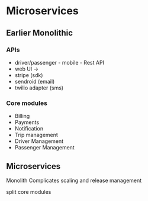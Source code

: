 
# Microservices

## Earlier Monolithic

### APIs
* driver/passenger - mobile - Rest API
* web UI ->
* stripe (sdk)
* sendroid (email)
* twilio adapter (sms)

### Core modules
* Billing
* Payments
* Notification
* Trip management
* Driver Management
* Passenger Management

## Microservices

Monolith Complicates scaling and release management

split core modules

